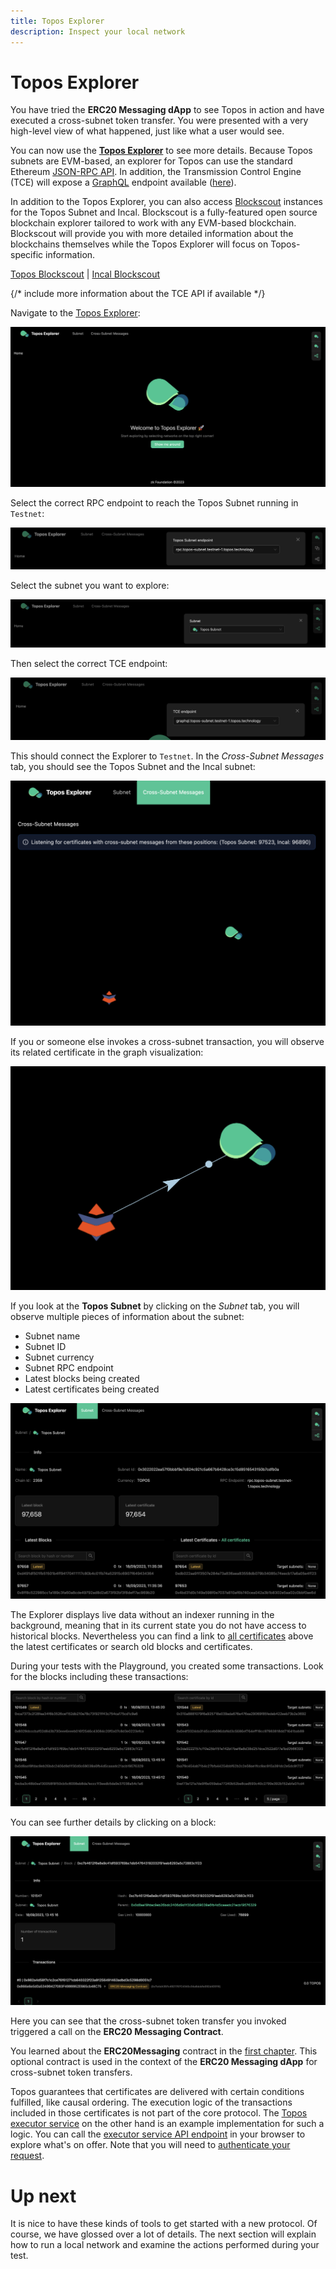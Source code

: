 ```yaml
---
title: Topos Explorer
description: Inspect your local network
---
```


# Topos Explorer

You have tried the **ERC20 Messaging dApp** to see Topos in action and have executed a cross-subnet token transfer. You were presented with a very high-level view of what happened, just like what a user would see.

You can now use the **[Topos Explorer](https://explorer.testnet-1.topos.technology)** to see more details. Because Topos subnets are EVM-based, an explorer for Topos can use the standard Ethereum [JSON-RPC API](https://ethereum.org/en/developers/docs/apis/json-rpc/). In addition, the Transmission Control Engine (TCE) will expose a [GraphQL](https://en.wikipedia.org/wiki/GraphQL) endpoint available ([here](https://graphql.topos-subnet.testnet-1.topos.technology/)).

<HighlightBox type="info" title="Blockscout">

In addition to the Topos Explorer, you can also access [Blockscout](https://www.blockscout.com/) instances for the Topos Subnet and Incal. Blockscout is a fully-featured open source blockchain explorer tailored to work with any EVM-based blockchain. Blockscout will provide you with more detailed information about the blockchains themselves while the Topos Explorer will focus on Topos-specific information.

[Topos Blockscout](https://topos.blockscout.testnet-1.topos.technology/) | [Incal Blockscout](https://incal.blockscout.testnet-1.topos.technology/)

</HighlightBox>

{/* include more information about the TCE API if available */}

<Steps>
<StepItem>

Navigate to the [Topos Explorer](https://explorer.testnet-1.topos.technology):

![Explorer first page](./images/explorerindex.png)

</StepItem>

<StepItem>

Select the correct RPC endpoint to reach the Topos Subnet running in `Testnet`:

![Set RPC endpoint](./images/ethenpointexplorer.png)

</StepItem>

<StepItem>

Select the subnet you want to explore:

![Set Topos Subnet](./images/topossubnetexplorer.png)

</StepItem>

<StepItem>

Then select the correct TCE endpoint:

![Set TCE endpoint](./images/tceendpointexplorer.png)

This should connect the Explorer to `Testnet`. In the *Cross-Subnet Messages* tab, you should see the Topos Subnet and the Incal subnet:

![Subnet overview](./images/subnetexploreroverview.png)

If you or someone else invokes a cross-subnet transaction, you will observe its related certificate in the graph visualization:

<ZoomImage small>

![Transaction Subnet on the overview](./images/txexploreroverview.png)

</ZoomImage>

</StepItem>

<StepItem>

If you look at the **Topos Subnet** by clicking on the *Subnet* tab, you will observe multiple pieces of information about the subnet:
- Subnet name
- Subnet ID
- Subnet currency
- Subnet RPC endpoint
- Latest blocks being created
- Latest certificates being created

![Topos Subnet overview](./images/topossubnetoverviewexplorer.png)

The Explorer displays live data without an indexer running in the background, meaning that in its current state you do not have access to historical blocks. Nevertheless you can find a link to [all certificates](https://explorer.testnet-1.topos.technology/subnet/certificates) above the latest certificates or search old blocks and certificates.

During your tests with the Playground, you created some transactions. Look for the blocks including these transactions:

![Transactions in a block](./images/txblocksexplorer.png)

You can see further details by clicking on a block:

![Block details](./images/blockdetailsexplorer.png)

Here you can see that the cross-subnet token transfer you invoked triggered a call on the **ERC20 Messaging Contract**.

</StepItem>
</Steps>

<HighlightBox type="info" title="Remember">

You learned about the **ERC20Messaging** contract in the [first chapter](../module-1/4-protocol.html#messaging-protocol-smart-contracts). This optional contract is used in the context of the **ERC20 Messaging dApp** for cross-subnet token transfers.

Topos guarantees that certificates are delivered with certain conditions fulfilled, like causal ordering. The execution logic of the transactions included in those certificates is not part of the core protocol. The [Topos executor service](https://github.com/topos-protocol/executor-service) on the other hand is an example implementation for such a logic. You can call the [executor service API endpoint](https://executor-service.testnet-1.topos.technology/api/v1) in your browser to explore what's on offer. Note that you will need to [authenticate your request](https://github.com/topos-protocol/executor-service#authentication-auth0).

</HighlightBox>

# Up next

It is nice to have these kinds of tools to get started with a new protocol. Of course, we have glossed over a lot of details. The next section will explain how to run a local network and examine the actions performed during your test.
